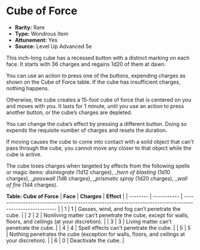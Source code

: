 # Cube of Force

- **Rarity:** Rare
- **Type:** Wondrous Item
- **Attunement:** Yes
- **Source:** Level Up Advanced 5e

This inch-long cube has a recessed button with a distinct marking on each face. It starts with 36 charges and regains 1d20 of them at dawn. 

You can use an action to press one of the buttons, expending charges as shown on the Cube of Force table. If the cube has insufficient charges, nothing happens.

Otherwise, the cube creates a 15-foot cube of force that is centered on you and moves with you. It lasts for 1 minute, until you use an action to press another button, or the cube’s charges are depleted. 

You can change the cube’s effect by pressing a different button. Doing so expends the requisite number of charges and resets the duration.

If moving causes the cube to come into contact with a solid object that can't pass through the cube, you cannot move any closer to that object while the cube is active.

The cube loses charges when targeted by effects from the following spells or magic items: _disintegrate_ (1d12 charges), __horn of blasting_ (1d10 charges), __passwall_  (1d6 charges), __prismatic spray_  (1d20 charges), __wall of fire_  (1d4 charges).

__**Table: Cube of Force**__
| **Face** | **Charges** | **Effect**                                                                                              |
| -------- | ----------- | ------------------------------------------------------------------------------------------------------- |
| 1        | 1           | Gasses, wind, and fog can’t penetrate the cube.                                                         |
| 2        | 2           | Nonliving matter can’t penetrate the cube, except for walls, floors, and ceilings (at your discretion). |
| 3        | 3           | Living matter can’t penetrate the cube.                                                                 |
| 4        | 4           | Spell effects can’t penetrate the cube.                                                                 |
| 5        | 5           | Nothing penetrates the cube (exception for walls, floors, and ceilings at your discretion).             |
| 6        | 0           | Deactivate the cube.                                                                                    |
